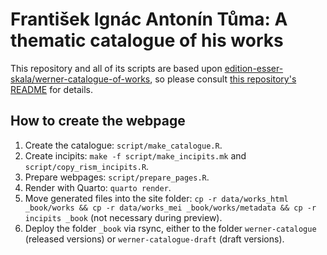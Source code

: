# František Ignác Antonín Tůma: A thematic catalogue of his works

This repository and all of its scripts are based upon [edition-esser-skala/werner-catalogue-of-works](https://github.com/edition-esser-skala/werner-catalogue-of-works), so please consult [this repository's README](https://github.com/edition-esser-skala/werner-catalogue-of-works/blob/main/README.md) for details.



## How to create the webpage

1. Create the catalogue: `script/make_catalogue.R`.
2. Create incipits: `make -f script/make_incipits.mk` and `script/copy_rism_incipits.R`.
3. Prepare webpages: `script/prepare_pages.R`.
4. Render with Quarto: `quarto render`.
5. Move generated files into the site folder: `cp -r data/works_html _book/works && cp -r data/works_mei _book/works/metadata && cp -r incipits _book` (not necessary during preview).
6. Deploy the folder `_book` via rsync, either to the folder `werner-catalogue` (released versions) or `werner-catalogue-draft` (draft versions).
